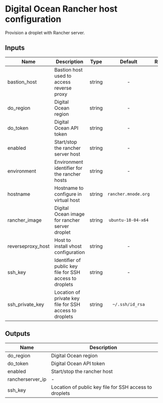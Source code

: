 # Digital Ocean Rancher host configuration

Provision a droplet with Rancher server.

## Inputs

| Name | Description | Type | Default | Required |
|------|-------------|:----:|:-----:|:-----:|
| bastion\_host | Bastion host used to access reverse proxy | string | - | yes |
| do\_region | Digital Ocean region | string | - | yes |
| do\_token | Digital Ocean API token | string | - | yes |
| enabled | Start/stop the rancher server host | string | - | yes |
| environment | Environment identifier for the rancher hosts | string | - | yes |
| hostname | Hostname to configure in virtual host | string | `rancher.mnode.org` | no |
| rancher\_image | Digital Ocean image for rancher server droplet | string | `ubuntu-18-04-x64` | no |
| reverseproxy\_host | Host to install vhost configuration | string | - | yes |
| ssh\_key | Identifier of public key file for SSH access to droplets | string | - | yes |
| ssh\_private\_key | Location of private key file for SSH access to droplets | string | `~/.ssh/id_rsa` | no |

## Outputs

| Name | Description |
|------|-------------|
| do\_region | Digital Ocean region |
| do\_token | Digital Ocean API token |
| enabled | Start/stop the rancher host |
| rancherserver\_ip | - |
| ssh\_key | Location of public key file for SSH access to droplets |

